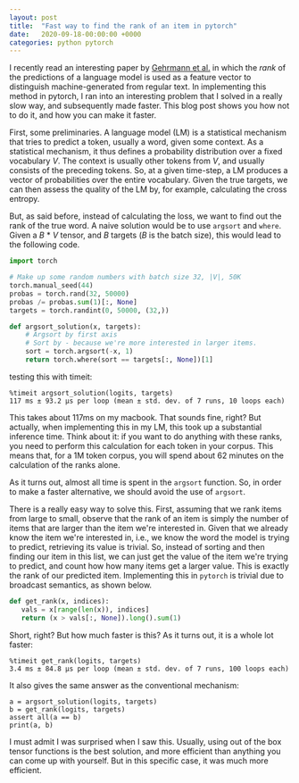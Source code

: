 ```yaml
---
layout: post
title:  "Fast way to find the rank of an item in pytorch"
date:   2020-09-18-00:00:00 +0000
categories: python pytorch
---
```


I recently read an interesting paper by [Gehrmann et al.](https://arxiv.org/pdf/1906.04043) in which the _rank_ of the predictions of a language model is used as a feature vector to distinguish machine-generated from regular text. In implementing this method in pytorch, I ran into an interesting problem that I solved in a really slow way, and subsequently made faster. This blog post shows you how not to do it, and how you can make it faster.

First, some preliminaries. A language model (LM) is a statistical mechanism that tries to predict a token, usually a word, given some context. As a statistical mechanism, it thus defines a probability distribution over a fixed vocabulary *V*. The context is usually other tokens from *V*, and usually consists of the preceding tokens. So, at a given time-step, a LM produces a vector of probabilities over the entire vocabulary. Given the true targets, we can then assess the quality of the LM by, for example, calculating the cross entropy.

But, as said before, instead of calculating the loss, we want to find out the rank of the true word. A naive solution would be to use `argsort` and `where`. Given a *B* * *V* tensor, and *B* targets (*B* is the batch size), this would lead to the following code.

```python
import torch

# Make up some random numbers with batch size 32, |V|, 50K
torch.manual_seed(44)
probas = torch.rand(32, 50000)
probas /= probas.sum(1)[:, None]
targets = torch.randint(0, 50000, (32,))

def argsort_solution(x, targets):
    # Argsort by first axis
    # Sort by - because we're more interested in larger items.
    sort = torch.argsort(-x, 1)
    return torch.where(sort == targets[:, None])[1]

```

testing this with timeit:

```
%timeit argsort_solution(logits, targets)
117 ms ± 93.2 µs per loop (mean ± std. dev. of 7 runs, 10 loops each)
```
This takes about 117ms on my macbook. That sounds fine, right? But actually, when implementing this in my LM, this took up a substantial inference time. Think about it: if you want to do anything with these ranks, you need to perform this calculation for each token in your corpus. This means that, for a 1M token corpus, you will spend about 62 minutes on the calculation of the ranks alone.

As it turns out, almost all time is spent in the `argsort` function. So, in order to make a faster alternative, we should avoid the use of `argsort`.

There is a really easy way to solve this. First, assuming that we rank items from large to small, observe that the rank of an item is simply the number of items that are larger than the item we're interested in. Given that we already know the item we're interested in, i.e., we know the word the model is trying to predict, retrieving its value is trivial. So, instead of sorting and then finding our item in this list, we can just get the value of the item we're trying to predict, and count how how many items get a larger value. This is exactly the rank of our predicted item. Implementing this in `pytorch` is trivial due to broadcast semantics, as shown below.

```python
def get_rank(x, indices):
   vals = x[range(len(x)), indices]
   return (x > vals[:, None]).long().sum(1)
```

Short, right? But how much faster is this? As it turns out, it is a whole lot faster:

```
%timeit get_rank(logits, targets)
3.4 ms ± 84.8 µs per loop (mean ± std. dev. of 7 runs, 100 loops each)
```

It also gives the same answer as the conventional mechanism:

```
a = argsort_solution(logits, targets)
b = get_rank(logits, targets)
assert all(a == b)
print(a, b)
```

I must admit I was surprised when I saw this. Usually, using out of the box tensor functions is the best solution, and more efficient than anything you can come up with yourself. But in this specific case, it was much more efficient.
